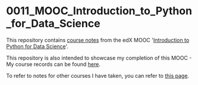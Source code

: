 # 0011_MOOC_Introduction_to_Python_for_Data_Science

This repository contains [course notes](Course_Notes.md) from the edX MOOC '[Introduction to Python for Data Science](https://www.edx.org/course/introduction-python-data-science-microsoft-dat208x)'.

This repository is also intended to showcase my completion of this MOOC - My course records can be found [here](Course_Completion.md).

To refer to notes for other courses I have taken, you can refer to [this page](https://github.com/mariocpinto/0000_Lists/blob/master/MOOCs_and_Tutorials.md).
